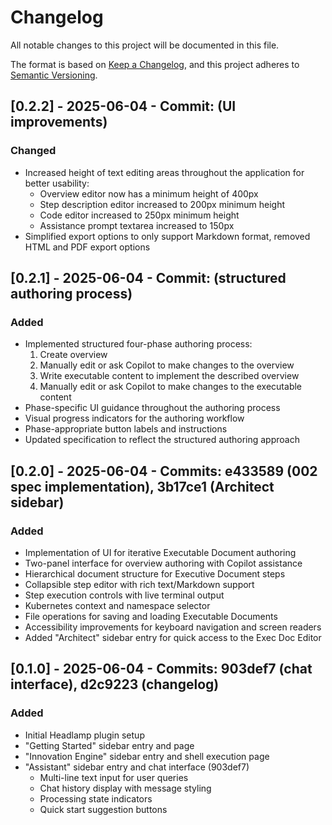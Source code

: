 # Changelog

All notable changes to this project will be documented in this file.

The format is based on [Keep a Changelog](https://keepachangelog.com/en/1.0.0/),
and this project adheres to [Semantic Versioning](https://semver.org/spec/v2.0.0.html).

## [0.2.2] - 2025-06-04 - Commit: (UI improvements)

### Changed
- Increased height of text editing areas throughout the application for better usability:
  - Overview editor now has a minimum height of 400px
  - Step description editor increased to 200px minimum height
  - Code editor increased to 250px minimum height
  - Assistance prompt textarea increased to 150px
- Simplified export options to only support Markdown format, removed HTML and PDF export options

## [0.2.1] - 2025-06-04 - Commit: (structured authoring process)

### Added
- Implemented structured four-phase authoring process:
  1. Create overview
  2. Manually edit or ask Copilot to make changes to the overview
  3. Write executable content to implement the described overview
  4. Manually edit or ask Copilot to make changes to the executable content
- Phase-specific UI guidance throughout the authoring process
- Visual progress indicators for the authoring workflow
- Phase-appropriate button labels and instructions
- Updated specification to reflect the structured authoring approach

## [0.2.0] - 2025-06-04 - Commits: e433589 (002 spec implementation), 3b17ce1 (Architect sidebar)

### Added
- Implementation of UI for iterative Executable Document authoring
- Two-panel interface for overview authoring with Copilot assistance
- Hierarchical document structure for Executive Document steps
- Collapsible step editor with rich text/Markdown support
- Step execution controls with live terminal output
- Kubernetes context and namespace selector
- File operations for saving and loading Executable Documents
- Accessibility improvements for keyboard navigation and screen readers
- Added "Architect" sidebar entry for quick access to the Exec Doc Editor

## [0.1.0] - 2025-06-04 - Commits: 903def7 (chat interface), d2c9223 (changelog)

### Added
- Initial Headlamp plugin setup
- "Getting Started" sidebar entry and page
- "Innovation Engine" sidebar entry and shell execution page
- "Assistant" sidebar entry and chat interface (903def7)
  - Multi-line text input for user queries
  - Chat history display with message styling
  - Processing state indicators
  - Quick start suggestion buttons
